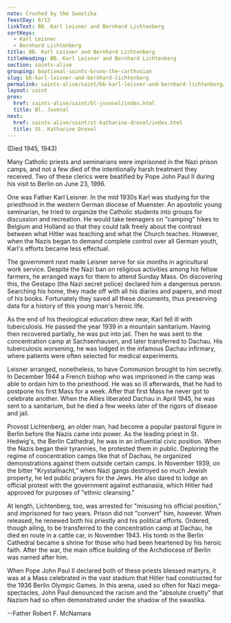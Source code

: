 ```yaml
---
note: Crushed by the Swastika
feastDay: 8/12
linkText: BB. Karl Leisner and Bernhard Lichtenberg
sortKeys:
  - Karl Leisner
  - Bernhard Lichtenberg
title: BB. Karl Leisner and Bernhard Lichtenberg
titleHeading: BB. Karl Leisner and Bernhard Lichtenberg
section: saints-alive
grouping: baptismal-saints-bruno-the-carthusian
slug: bb-karl-leisner-and-bernhard-lichtenberg
permalink: saints-alive/saint/bb-karl-leisner-and-bernhard-lichtenberg/index.html
layout: saint
prev:
  href: saints-alive/saint/bl-juvenal/index.html
  title: Bl. Juvenal
next:
  href: saints-alive/saint/st-katharine-drexel/index.html
  title: St. Katharine Drexel
---
```

(Died 1945, 1943)

Many Catholic priests and seminarians were imprisoned in the Nazi prison camps, and not a few died of the intentionally harsh treatment they received. Two of these clerics were beatified by Pope John Paul II during his visit to Berlin on June 23, 1996.

One was Father Karl Leisner. In the mid 1930s Karl was studying for the priesthood in the western German diocese of Muenster. An apostolic young seminarian, he tried to organize the Catholic students into groups for discussion and recreation. He would take teenagers on "camping" hikes to Belgium and Holland so that they could talk freely about the contrast between what Hitler was teaching and what the Church teaches. However, when the Nazis began to demand complete control over all German youth, Karl's efforts became less effectual.

The government next made Leisner serve for six months in agricultural work service. Despite the Nazi ban on religious activities among his fellow farmers, he arranged ways for them to attend Sunday Mass. On discovering this, the Gestapo (the Nazi secret police) declared him a dangerous person. Searching his home, they made off with all his diaries and papers, and most of his books. Fortunately they saved all these documents, thus preserving data for a history of this young man's heroic life.

As the end of his theological education drew near, Karl fell ill with tuberculosis. He passed the year 1939 in a mountain sanitarium. Having then recovered partially, he was put into jail. Then he was sent to the concentration camp at Sachsenhausen, and later transferred to Dachau. His tuberculosis worsening, he was lodged in the infamous Dachau infirmary, where patients were often selected for medical experiments.

Leisner arranged, nonetheless, to have Communion brought to him secretly. In December 1944 a French bishop who was imprisoned in the camp was able to ordain him to the priesthood. He was so ill afterwards, that he had to postpone his first Mass for a week. After that first Mass he never got to celebrate another. When the Allies liberated Dachau in April 1945, he was sent to a sanitarium, but he died a few weeks later of the rigors of disease and jail.

Provost Lichtenberg, an older man, had become a popular pastoral figure in Berlin before the Nazis came into power. As the leading priest in St. Hedwig's, the Berlin Cathedral, he was in an influential civic position. When the Nazis began their tyrannies, he protested them in public. Deploring the regime of concentration camps like that of Dachau, he organized demonstrations against them outside certain camps. In November 1939, on the bitter "Krystallnacht," when Nazi gangs destroyed so much Jewish property, he led public prayers for the Jews. He also dared to lodge an official protest with the government against euthanasia, which Hitler had approved for purposes of "ethnic cleansing."

At length, Lichtenberg, too, was arrested for "misusing his official position," and imprisoned for two years. Prison did not "convert" him, however. When released, he renewed both his priestly and his political efforts. Ordered, though ailing, to be transferred to the concentration camp at Dachau, he died en route in a cattle car, in November 1943. His tomb in the Berlin Cathedral became a shrine for those who had been heartened by his heroic faith. After the war, the main office building of the Archdiocese of Berlin was named after him.

When Pope John Paul II declared both of these priests blessed martyrs, it was at a Mass celebrated in the vast stadium that Hitler had constructed for the 1936 Berlin Olympic Games. In this arena, used so often for Nazi mega-spectacles, John Paul denounced the racism and the "absolute cruelty" that Nazism had so often demonstrated under the shadow of the swastika.

\--Father Robert F. McNamara